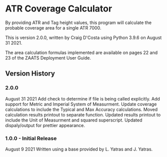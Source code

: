 # ATR Coverage Calculator
By providing ATR and Tag height values, this program will calculate the probable coverage area for a single ATR 7000.

This is version 2.0.0, written by Craig D'Costa using Python 3.9.6 on August 31 2021. 

The area calculation formulas implemented are available on pages 22 and 23 of the ZAATS Deployment User Guide.

## Version History

### 2.0.0
August 31 2021
Add check to determine if file is being called explicitly.
Add support for Metric and Imperial System of Measurment.
Update coverage calculations to include the Typical and Max Accuracy calculations.
Moved calculation results printout to separate function.
Updated results printout to include the Unit of Measurment and squared superscript.
Updated dispaly/output for prettier appearance.

### 1.0.0 - Initial Release
August 9 2021
Written using a base provided by L. Yatras and J. Yatras.